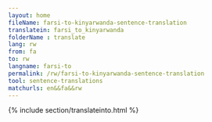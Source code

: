 ```yaml
---
layout: home
fileName: farsi-to-kinyarwanda-sentence-translation
translatein: farsi_to_kinyarwanda
folderName : translate
lang: rw
from: fa
to: rw
langname: farsi-to
permalink: /rw/farsi-to-kinyarwanda-sentence-translation
tool: sentence-translations
matchurls: en&&fa&&rw
---
```

{% include section/translateinto.html %}
